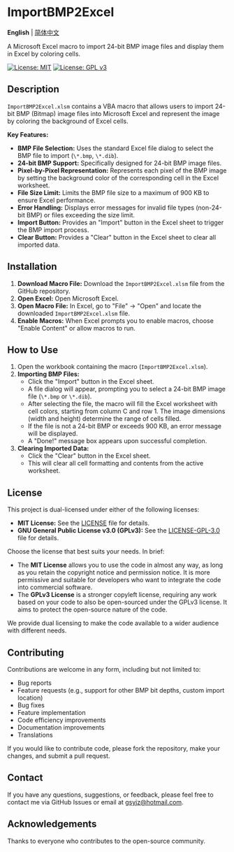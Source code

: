 # ImportBMP2Excel

**English** | [简体中文](#简体中文)

A Microsoft Excel macro to import 24-bit BMP image files and display them in Excel by coloring cells.

[![License: MIT](https://img.shields.io/badge/License-MIT-yellow.svg)](https://opensource.org/licenses/MIT)
[![License: GPL v3](https://img.shields.io/badge/License-GPLv3-blue.svg)](https://www.gnu.org/licenses/gpl-3.0)

## Description

`ImportBMP2Excel.xlsm` contains a VBA macro that allows users to import 24-bit BMP (Bitmap) image files into Microsoft Excel and represent the image by coloring the background of Excel cells.

**Key Features:**

* **BMP File Selection:** Uses the standard Excel file dialog to select the BMP file to import (`\*.bmp`, `\*.dib`).
* **24-bit BMP Support:** Specifically designed for 24-bit BMP image files.
* **Pixel-by-Pixel Representation:** Represents each pixel of the BMP image by setting the background color of the corresponding cell in the Excel worksheet.
* **File Size Limit:** Limits the BMP file size to a maximum of 900 KB to ensure Excel performance.
* **Error Handling:** Displays error messages for invalid file types (non-24-bit BMP) or files exceeding the size limit.
* **Import Button:** Provides an "Import" button in the Excel sheet to trigger the BMP import process.
* **Clear Button:** Provides a "Clear" button in the Excel sheet to clear all imported data.

## Installation

1.  **Download Macro File:** Download the `ImportBMP2Excel.xlsm` file from the GitHub repository.
2.  **Open Excel:** Open Microsoft Excel.
3.  **Open Macro File:** In Excel, go to "File" -> "Open" and locate the downloaded `ImportBMP2Excel.xlsm` file.
4.  **Enable Macros:** When Excel prompts you to enable macros, choose "Enable Content" or allow macros to run.

## How to Use

1.  Open the workbook containing the macro (`ImportBMP2Excel.xlsm`).
2.  **Importing BMP Files:**
    * Click the "Import" button in the Excel sheet.
    * A file dialog will appear, prompting you to select a 24-bit BMP image file (`\*.bmp` or `\*.dib`).
    * After selecting the file, the macro will fill the Excel worksheet with cell colors, starting from column C and row 1. The image dimensions (width and height) determine the range of cells filled.
    * If the file is not a 24-bit BMP or exceeds 900 KB, an error message will be displayed.
    * A "Done!" message box appears upon successful completion.
3.  **Clearing Imported Data:**
    * Click the "Clear" button in the Excel sheet.
    * This will clear all cell formatting and contents from the active worksheet.

## License

This project is dual-licensed under either of the following licenses:

* **MIT License:** See the [LICENSE](LICENSE) file for details.
* **GNU General Public License v3.0 (GPLv3):** See the [LICENSE-GPL-3.0](LICENSE-GPL-3.0) file for details.

Choose the license that best suits your needs. In brief:

* The **MIT License** allows you to use the code in almost any way, as long as you retain the copyright notice and permission notice. It is more permissive and suitable for developers who want to integrate the code into commercial software.
* The **GPLv3 License** is a stronger copyleft license, requiring any work based on your code to also be open-sourced under the GPLv3 license. It aims to protect the open-source nature of the code.

We provide dual licensing to make the code available to a wider audience with different needs.

## Contributing

Contributions are welcome in any form, including but not limited to:

* Bug reports
* Feature requests (e.g., support for other BMP bit depths, custom import location)
* Bug fixes
* Feature implementation
* Code efficiency improvements
* Documentation improvements
* Translations

If you would like to contribute code, please fork the repository, make your changes, and submit a pull request.

## Contact

If you have any questions, suggestions, or feedback, please feel free to contact me via GitHub Issues or email at gsyjz@hotmail.com.

## Acknowledgements

Thanks to everyone who contributes to the open-source community.

